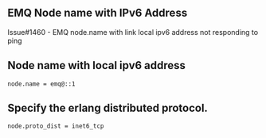 
## EMQ Node name with IPv6 Address

Issue#1460 - EMQ node.name with link local ipv6 address not responding to ping

## Node name with local ipv6 address

```
node.name = emq@::1
```

## Specify the erlang distributed protocol.

```
node.proto_dist = inet6_tcp
```


